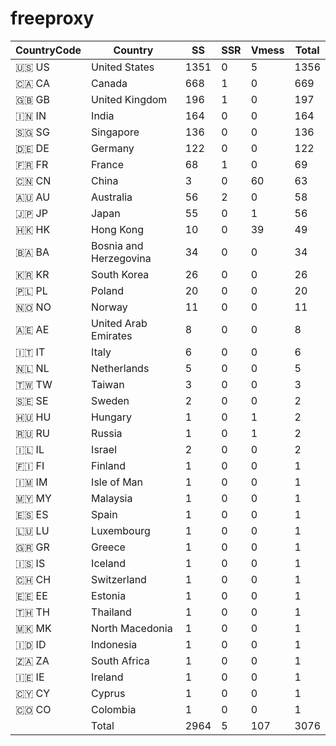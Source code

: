# freeproxy

|CountryCode|Country|SS|SSR|Vmess|Total|
|  ----  | ----  |  ----  | ----  |  ----  | ----  |
|🇺🇸 US|United States|1351|0|5|1356|
|🇨🇦 CA|Canada|668|1|0|669|
|🇬🇧 GB|United Kingdom|196|1|0|197|
|🇮🇳 IN|India|164|0|0|164|
|🇸🇬 SG|Singapore|136|0|0|136|
|🇩🇪 DE|Germany|122|0|0|122|
|🇫🇷 FR|France|68|1|0|69|
|🇨🇳 CN|China|3|0|60|63|
|🇦🇺 AU|Australia|56|2|0|58|
|🇯🇵 JP|Japan|55|0|1|56|
|🇭🇰 HK|Hong Kong|10|0|39|49|
|🇧🇦 BA|Bosnia and Herzegovina|34|0|0|34|
|🇰🇷 KR|South Korea|26|0|0|26|
|🇵🇱 PL|Poland|20|0|0|20|
|🇳🇴 NO|Norway|11|0|0|11|
|🇦🇪 AE|United Arab Emirates|8|0|0|8|
|🇮🇹 IT|Italy|6|0|0|6|
|🇳🇱 NL|Netherlands|5|0|0|5|
|🇹🇼 TW|Taiwan|3|0|0|3|
|🇸🇪 SE|Sweden|2|0|0|2|
|🇭🇺 HU|Hungary|1|0|1|2|
|🇷🇺 RU|Russia|1|0|1|2|
|🇮🇱 IL|Israel|2|0|0|2|
|🇫🇮 FI|Finland|1|0|0|1|
|🇮🇲 IM|Isle of Man|1|0|0|1|
|🇲🇾 MY|Malaysia|1|0|0|1|
|🇪🇸 ES|Spain|1|0|0|1|
|🇱🇺 LU|Luxembourg|1|0|0|1|
|🇬🇷 GR|Greece|1|0|0|1|
|🇮🇸 IS|Iceland|1|0|0|1|
|🇨🇭 CH|Switzerland|1|0|0|1|
|🇪🇪 EE|Estonia|1|0|0|1|
|🇹🇭 TH|Thailand|1|0|0|1|
|🇲🇰 MK|North Macedonia|1|0|0|1|
|🇮🇩 ID|Indonesia|1|0|0|1|
|🇿🇦 ZA|South Africa|1|0|0|1|
|🇮🇪 IE|Ireland|1|0|0|1|
|🇨🇾 CY|Cyprus|1|0|0|1|
|🇨🇴 CO|Colombia|1|0|0|1|
||Total|2964|5|107|3076|
